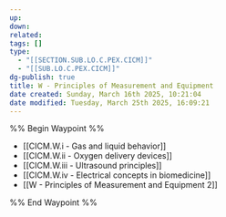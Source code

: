 ```yaml
---
up: 
down: 
related: 
tags: []
type:
  - "[[SECTION.SUB.LO.C.PEX.CICM]]"
  - "[[SUB.LO.C.PEX.CICM]]"
dg-publish: true
title: W - Principles of Measurement and Equipment
date created: Sunday, March 16th 2025, 10:21:04
date modified: Tuesday, March 25th 2025, 16:09:21
---
```


%% Begin Waypoint %%

- [[CICM.W.i - Gas and liquid behavior]]
- [[CICM.W.ii - Oxygen delivery devices]]
- [[CICM.W.iii - Ultrasound principles]]
- [[CICM.W.iv - Electrical concepts in biomedicine]]
- [[W - Principles of Measurement and Equipment 2]]

%% End Waypoint %%
